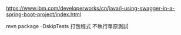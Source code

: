 https://www.ibm.com/developerworks/cn/java/j-using-swagger-in-a-spring-boot-project/index.html



mvn package -DskipTests 打包程式 不執行單原測試
